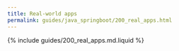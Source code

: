 ```yaml
---
title: Real-world apps
permalink: guides/java_springboot/200_real_apps.html
---
```


{% include guides/200_real_apps.md.liquid %}
